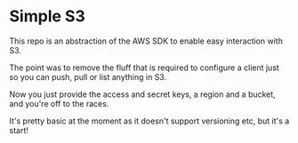 # Simple S3

This repo is an abstraction of the AWS SDK to enable easy interaction with S3.

The point was to remove the fluff that is required to configure a client just so you can push, pull or list anything in
S3.

Now you just provide the access and secret keys, a region and a bucket, and you're off to the races.

It's pretty basic at the moment as it doesn't support versioning etc, but it's a start!
